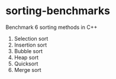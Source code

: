 # sorting-benchmarks

Benchmark 6 sorting methods in C++

1. Selection sort
2. Insertion sort
3. Bubble sort
4. Heap sort
5. Quicksort
6. Merge sort
